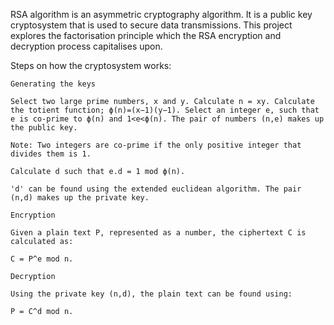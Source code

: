 

RSA algorithm is an asymmetric cryptography algorithm. It is a public key cryptosystem that is used to secure data transmissions. This project explores the factorisation principle which the RSA encryption and decryption process capitalises upon.

Steps on how the cryptosystem works:

    Generating the keys

    Select two large prime numbers, x and y. Calculate n = xy. Calculate the totient function; ϕ(n)=(x−1)(y−1). Select an integer e, such that e is co-prime to ϕ(n) and 1<e<ϕ(n). The pair of numbers (n,e) makes up the public key.

    Note: Two integers are co-prime if the only positive integer that divides them is 1.

    Calculate d such that e.d = 1 mod ϕ(n).

    'd' can be found using the extended euclidean algorithm. The pair (n,d) makes up the private key.

    Encryption

    Given a plain text P, represented as a number, the ciphertext C is calculated as:

    C = P^e mod n.

    Decryption

    Using the private key (n,d), the plain text can be found using:

    P = C^d mod n.


